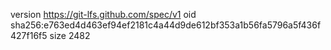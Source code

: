 version https://git-lfs.github.com/spec/v1
oid sha256:e763ed4d463ef94ef2181c4a44d9de612bf353a1b56fa5796a5f436f427f16f5
size 2482
